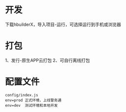 
# 开发
  下载hbuilderX，导入项目-运行，可选择运行到手机或浏览器
  
# 打包
   1、发行-原生APP云打包
   2、可自行离线打包
# 配置文件
	config/index.js
	env=prod 正式环境，上线警务通
	env=dev  测试环境和本地开发